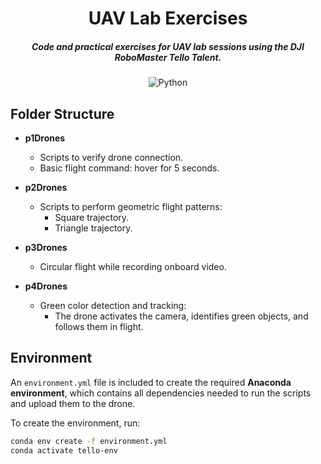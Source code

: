 <div align="center">

# UAV Lab Exercises

##### Code and practical exercises for UAV lab sessions using the DJI RoboMaster Tello Talent.

![Python](https://img.shields.io/badge/python-3670A0?style=for-the-badge&logo=python&logoColor=ffdd54)


</div>


## Folder Structure

- **p1Drones**  
  - Scripts to verify drone connection.  
  - Basic flight command: hover for 5 seconds.

- **p2Drones**  
  - Scripts to perform geometric flight patterns:  
    - Square trajectory.  
    - Triangle trajectory.

- **p3Drones**  
  - Circular flight while recording onboard video.

- **p4Drones**  
  - Green color detection and tracking:  
    - The drone activates the camera, identifies green objects, and follows them in flight.

## Environment

An `environment.yml` file is included to create the required **Anaconda environment**, which contains all dependencies needed to run the scripts and upload them to the drone.

To create the environment, run:

```bash
conda env create -f environment.yml
conda activate tello-env
